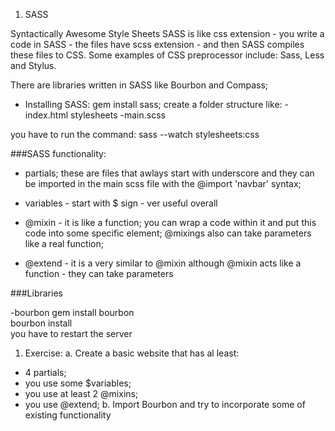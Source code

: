 1. SASS

Syntactically Awesome Style Sheets
SASS is like css extension - you write a code in SASS - the files have scss extension - and then SASS compiles these files to CSS.
Some examples of CSS preprocessor include: Sass, Less and Stylus.

There are libraries written in SASS like Bourbon and Compass;

- Installing SASS:
gem install sass; create a folder structure like:
-index.html
stylesheets
	-main.scss
	
you have to run the command:
sass --watch stylesheets:css

###SASS functionality:
- partials; these are files that awlays start with underscore and they can be imported in the main scss file with the @import 'navbar' syntax;

- variables - start with $ sign  - ver useful overall

- @mixin - it is like a function; you can wrap a code within it and put this code into some specific element; @mixings also can take parameters like a real function;

- @extend - it is a very similar to @mixin although @mixin acts like a function - they can take parameters

###Libraries

-bourbon
gem install bourbon    
bourbon install  
you have to restart the server  

1. Exercise:
a. Create a basic website that has al least:
- 4 partials;  
- you use some $variables;  
- you use at least 2 @mixins;  
- you use @extend;
b. Import Bourbon and try to incorporate some of existing functionality   



